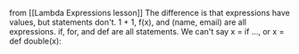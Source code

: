
from [[Lambda Expressions lesson]]
The difference is that expressions have values, but statements don't. 1 + 1, f(x), and (name, email) are all expressions. if, for, and def are all statements. We can't say x = if ..., or x = def double(x):
